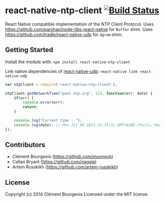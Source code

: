 # react-native-ntp-client [![Build Status](https://secure.travis-ci.org/artem-russkikh/react-native-ntp-client.png?branch=master)](http://travis-ci.org/artem-russkikh/react-native-ntp-client)

React Native compatible implementation of the NTP Client Protocol. Uses https://github.com/parshap/node-libs-react-native for `Buffer` shim. Uses https://github.com/tradle/react-native-udp for `dgram` shim.

## Getting Started
Install the module with: `npm install react-native-ntp-client`

Link native dependencies of [react-native-udp](https://github.com/tradle/react-native-udp#install): `react-native link react-native-udp`

```javascript
var ntpClient = require('react-native-ntp-client');

ntpClient.getNetworkTime("pool.ntp.org", 123, function(err, date) {
    if(err) {
        console.error(err);
        return;
    }

    console.log("Current time : ");
    console.log(date); // Mon Jul 08 2013 21:31:31 GMT+0200 (Paris, Madrid (heure d’été))
});
```

## Contributors
 * Clément Bourgeois (https://github.com/moonpyk)
 * Callan Bryant (https://github.com/naggie)
 * Artem Russkikh (https://github.com/artem-russkikh)

## License
Copyright (c) 2014 Clément Bourgeois
Licensed under the MIT license.

